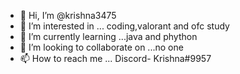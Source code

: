 - 👋 Hi, I’m @krishna3475
- 👀 I’m interested in ... coding,valorant  and ofc study 
- 🌱 I’m currently learning ...java and phython 
- 💞️ I’m looking to collaborate on ...no one 
- 📫 How to reach me ... Discord- Krishna#9957

<!---
krishna3475/krishna3475 is a ✨ special ✨ repository because its `README.md` (this file) appears on your GitHub profile.
You can click the Preview link to take a look at your changes.
--->
